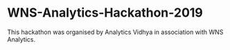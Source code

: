 # WNS-Analytics-Hackathon-2019
This hackathon was organised by Analytics Vidhya in association with WNS Analytics.
